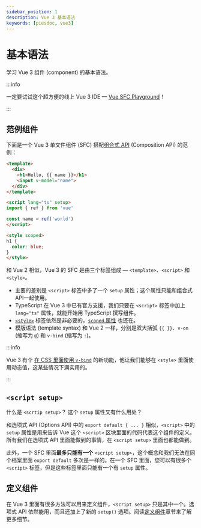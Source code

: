```yaml
---
sidebar_position: 1
description: Vue 3 基本语法
keywords: [piesdoc, vue3]
---
```


# 基本语法

学习 Vue 3 组件 (component) 的基本语法。

:::info

一定要试试这个超方便的线上 Vue 3 IDE — [Vue SFC Playground](https://sfc.vuejs.org/)！

:::

## 范例组件

下面是一个 Vue 3 单文件组件 (SFC) 搭配[组合式 API](https://vuejs.org/guide/introduction.html#composition-api) (Composition API) 的范例：

```html showLineNumbers
<template>
  <div>
    <h1>Hello, {{ name }}</h1>
    <input v-model="name">
  </div>
</template>

<script lang="ts" setup>
import { ref } from 'vue'

const name = ref('world')
</script>

<style scoped>
h1 {
  color: blue;
}
</style>
```

和 Vue 2 相似，Vue 3 的 SFC 是由三个标签组成 — `<template>`、`<script>` 和 `<style>`。

- 主要的差别是 `<script>` 标签中多了一个 `setup` 属性；这个属性只能和组合式API一起使用。
- TypeScript 在 Vue 3 中已有官方支援，我们只要在 `<script>` 标签中加上 `lang="ts"` 属性，就能开始用 TypeScript 撰写组件。
- [`<style>`](https://vuejs.org/api/sfc-spec.html#style) 标签依然是非必要的，[`scoped` 属性](https://vue-loader.vuejs.org/guide/scoped-css.html#scoped-css) 也还在。
- 模版语法 (template syntax) 和 Vue 2 一样，分别是双大括弧 `{{ }}`、`v-on` (缩写为 `@`) 和 `v-bind` (缩写为 `:`)。

:::info

Vue 3 有个 [在 CSS 里面使用 `v-bind`](https://vuejs.org/api/sfc-css-features.html#v-bind-in-css) 的新功能，他让我们能够在 `<style>` 里面使用动态值，这某些情况下满实用的。

:::

## `<script setup>`

什么是 `<scrtip setup>`？ 这个 `setup` 属性又有什么用处？

和选项式 API (Options API) 中的 `export default { ... }` 相似，`<script>` 中的 `setup` 属性是用来告诉 Vue 这个 `<script>` 区块里面的代码代表这个组件的定义。所有我们在选项式 API 里面能做到的事情，在 `<script setup>` 里面也都能做到。

此外，一个 SFC 里面**最多只能有一个** `<script setup>`，这个概念和我们无法在同个档案里面 `export default` 多次是一样的。在一个 SFC 里面，您可以有很多个 `<script>` 标签，但是这些标签里面只能有一个有 `setup` 属性。

## 定义组件

在 Vue 3 里面有很多方法可以用来定义组件，`<script setup>` 只是其中一个。选项式 API 依然能用，而且还加上了新的 `setup()` 选项。阅读[定义组件](./define-a-component)章节来了解更多细节。